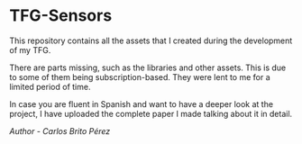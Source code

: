 # TFG-Sensors
This repository contains all the assets that I created during the development of my TFG.

There are parts missing, such as the libraries and other assets. This is due to some of them being subscription-based. They were lent to me for a limited period of time. 

In case you are fluent in Spanish and want to have a deeper look at the project, I have uploaded the complete paper I made talking about it in detail.

*Author - Carlos Brito Pérez*
